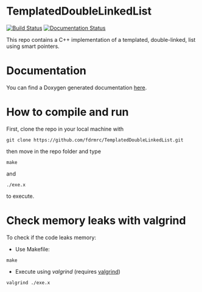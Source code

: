 # TemplatedDoubleLinkedList

[![Build Status](https://travis-ci.com/fdrmrc/TemplatedDoubleLinkedList.svg?branch=main)](https://travis-ci.com/github/fdrmrc/TemplatedDoubleLinkedList)
[![Documentation Status](https://fdrmrc.github.io/TemplatedDoubleLinkedList)](https://fdrmrc.github.io/TemplatedDoubleLinkedList)



This repo contains a C++ implementation of a templated, double-linked, list using smart pointers.

# Documentation

You can find a Doxygen generated documentation [here](https://fdrmrc.github.io/TemplatedDoubleLinkedList/).

# How to compile and run

First, clone the repo in your local machine with

```
git clone https://github.com/fdrmrc/TemplatedDoubleLinkedList.git
```

then move in the repo folder and type

```
make
```

and 

```
./exe.x
```

to execute.

# Check memory leaks with **valgrind**

To check if the code leaks memory:

- Use Makefile:
```
make
```

- Execute using *valgrind* (requires [valgrind](https://valgrind.org))
```
valgrind ./exe.x
```

